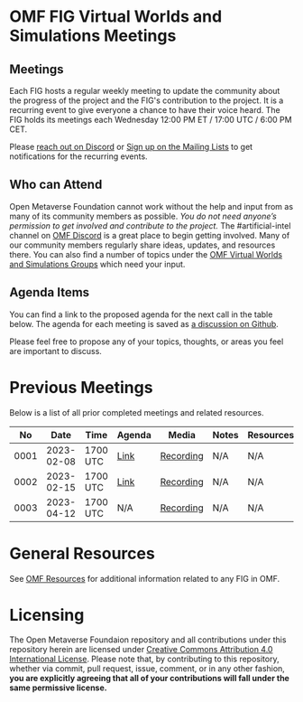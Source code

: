 # OMF FIG Virtual Worlds and Simulations Meetings

## Meetings

Each FIG hosts a regular weekly meeting to update the community about the progress of the project and the FIG's contribution to the project. It is a recurring event to give everyone a chance to have their voice heard. The FIG holds its meetings each Wednesday 12:00 PM ET / 17:00 UTC / 6:00 PM CET.

Please [reach out on Discord](https://discord.gg/openmetaverse) or [Sign up on the Mailing Lists](https://lists.openmv.org/g/main) to get notifications for the recurring events.

## Who can Attend

Open Metaverse Foundation cannot work without the help and input from as many of its community members as possible. *You do not need anyone’s permission to get involved and contribute to the project.* The #artificial-intel channel on [OMF Discord](https://discord.gg/openmetaverse) is a great place to begin getting involved. Many of our community members regularly share ideas, updates, and resources there. You can also find a number of topics under the [OMF Virtual Worlds and Simulations Groups](https://lists.openmv.org/g/fig-virtualworldsim/topics) which need your input.

## Agenda Items

You can find a link to the proposed agenda for the next call in the table below. The agenda for each meeting is saved as [a discussion on Github](https://github.com/openmetaverse/fig-virtualworldsim/discussions/categories/meetings).

Please feel free to propose any of your topics, thoughts, or areas you feel are important to discuss.

# Previous Meetings

Below is a list of all prior completed meetings and related resources.

| No   | Date       | Time | Agenda  | Media | Notes | Resources |
| ---- | ---------- | ---- | ------- | ----- | ----- | ---- |
| 0001 | 2023-02-08 | 1700 UTC | [Link](https://github.com/openmetaverse/fig-virtualworldsim/discussions/2) | [Recording](https://github.com/openmetaverse/fig-virtualworldsim/raw/main/meetings/media/virtualworldsim-20230208.m4a) | N/A | N/A |
| 0002 | 2023-02-15 | 1700 UTC | [Link](https://github.com/openmetaverse/fig-virtualworldsim/discussions/3) | [Recording](https://github.com/openmetaverse/fig-virtualworldsim/raw/main/meetings/media/virtualworldsim-20230215.m4a) | N/A | N/A |
| 0003 | 2023-04-12 | 1700 UTC | N/A | [Recording](https://github.com/openmetaverse/fig-virtualworldsim/raw/main/meetings/media/virtualworldsim-20230412.ogg) | N/A | N/A |

# General Resources

See [OMF Resources](https://github.com/openmetaverse/foundation) for additional information related to any FIG in OMF.

# Licensing

The Open Metaverse Foundaion repository and all contributions under this repository herein are licensed under [Creative Commons Attribution 4.0 International License](http://creativecommons.org/licenses/by/4.0/). Please note that, by contributing to this repository, whether via commit, pull request, issue, comment, or in any other fashion, **you are explicitly agreeing that all of your contributions will fall under the same permissive license.**
